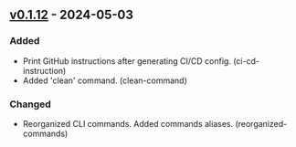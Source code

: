 ## [v0.1.12](https://pypi.org/project/amsdal_cli/0.1.12/) - 2024-05-03


### Added

- Print GitHub instructions after generating CI/CD config. (ci-cd-instruction)
- Added 'clean' command. (clean-command)

### Changed

- Reorganized CLI commands. Added commands aliases. (reorganized-commands)
